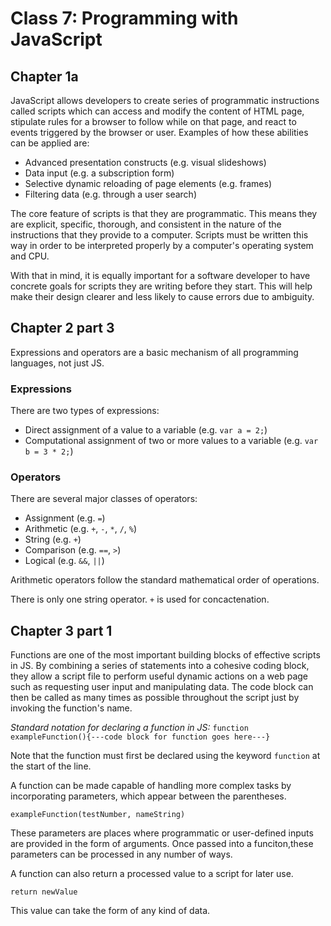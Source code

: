 # Class 7: Programming with JavaScript

## Chapter 1a

JavaScript allows developers to create series of programmatic instructions called scripts which can access and modify the content of HTML page, stipulate rules for a browser to follow while on that page, and react to events triggered by the browser or user. Examples of how these abilities can be applied are:

- Advanced presentation constructs (e.g. visual slideshows)
- Data input (e.g. a subscription form)
- Selective dynamic reloading of page elements (e.g. frames)
- Filtering data (e.g. through a user search)

The core feature of scripts is that they are programmatic. This means they are explicit, specific, thorough, and consistent in the nature of the instructions that they provide to a computer. Scripts must be written this way in order to be interpreted properly by a computer's operating system and CPU.

With that in mind, it is equally important for a software developer to have concrete goals for scripts they are writing before they start. This will help make their design clearer and less likely to cause errors due to ambiguity.

## Chapter 2 part 3

Expressions and operators are a basic mechanism of all programming languages, not just JS.

### Expressions

There are two types of expressions:
- Direct assignment of a value to a variable (e.g. `var a = 2;`)
- Computational assignment of two or more values to a variable (e.g. `var b = 3 * 2;`)

### Operators

There are several major classes of operators:
- Assignment (e.g. `=`)
- Arithmetic (e.g. `+`, `-`, `*`, `/`, `%`)
- String (e.g. `+`)
- Comparison (e.g. `==`, `>`)
- Logical (e.g. `&&`, `||`)

Arithmetic operators follow the standard mathematical order of operations.

There is only one string operator. `+` is used for concactenation.

## Chapter 3 part 1

Functions are one of the most important building blocks of effective scripts in JS. By combining a series of statements into a cohesive coding block, they allow a script file to perform useful dynamic actions on a web page such as requesting user input and manipulating data. The code block can then be called as many times as possible throughout the script just by invoking the function's name.

_Standard notation for declaring a function in JS:_
`function exampleFunction(){---code block for function goes here---}`

Note that the function must first be declared using the keyword `function` at the start of the line.

A function can be made capable of handling more complex tasks by incorporating parameters, which appear between the parentheses.

`exampleFunction(testNumber, nameString)`

These parameters are places where programmatic or user-defined inputs are provided in the form of arguments. Once passed into a funciton,these parameters can be processed in any number of ways.

A function can also return a processed value to a script for later use.

`return newValue`

This value can take the form of any kind of data.